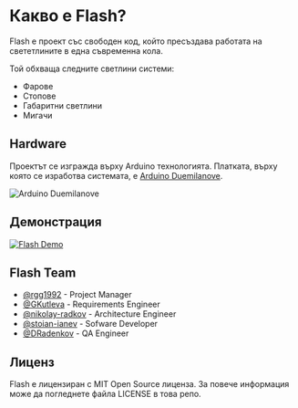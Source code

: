# Какво е Flash?

Flash e проект със свободен код, който пресъздава работата на свететлините в една съвременна кола. 

Той обхваща следните светлини системи:
* Фарове
* Стопове 
* Габаритни светлини
* Мигачи

## Hardware
Проектът се изгражда върху Arduino технологията. Платката, върху която се изработва системата, е [Arduino Duemilanove](https://www.arduino.cc/en/Main/ArduinoBoardDuemilanove). 

![Arduino Duemilanove](https://www.arduino.cc/en/uploads/Main/ArduinoDuemilanove.jpg)

## Демонстрация
[![Flash Demo](http://i.imgur.com/sD2R9g3.png)](/Demo/flash-demo.mp4)

## Flash Team
* [@rgg1992](https://github.com/rgg1992) - Project Manager
* [@GKutleva](https://github.com/GKutleva) - Requirements Engineer
* [@nikolay-radkov](https://github.com/nikolay-radkov) - Architecture Engineer
* [@stoian-ianev](https://github.com/stoian-ianev) - Sofware Developer
* [@DRadenkov](https://github.com/DRadenkov) - QA Engineer

## Лиценз
Flash е лицензиран с MIT Open Source лиценза. За повече информация може да погледнете файла LICENSE в това репо.